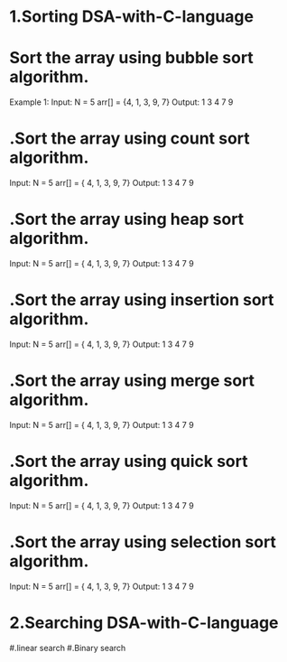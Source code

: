 # 1.Sorting DSA-with-C-language
# Sort the array using bubble sort algorithm.
Example 1:
Input: 
N = 5
arr[] = {4, 1, 3, 9, 7}
Output: 
1 3 4 7 9
# .Sort the array using count sort algorithm.
Input:
N = 5
arr[] = { 4, 1, 3, 9, 7}
Output:
1 3 4 7 9
# .Sort the array using heap sort algorithm.
Input:
N = 5
arr[] = { 4, 1, 3, 9, 7}
Output:
1 3 4 7 9
# .Sort the array using insertion sort algorithm.
Input:
N = 5
arr[] = { 4, 1, 3, 9, 7}
Output:
1 3 4 7 9
# .Sort the array using merge sort algorithm.
Input:
N = 5
arr[] = { 4, 1, 3, 9, 7}
Output:
1 3 4 7 9
# .Sort the array using quick sort algorithm.
Input:
N = 5
arr[] = { 4, 1, 3, 9, 7}
Output:
1 3 4 7 9
# .Sort the array using selection sort algorithm.
Input:
N = 5
arr[] = { 4, 1, 3, 9, 7}
Output:
1 3 4 7 9
# 2.Searching DSA-with-C-language
#.linear search
#.Binary search
